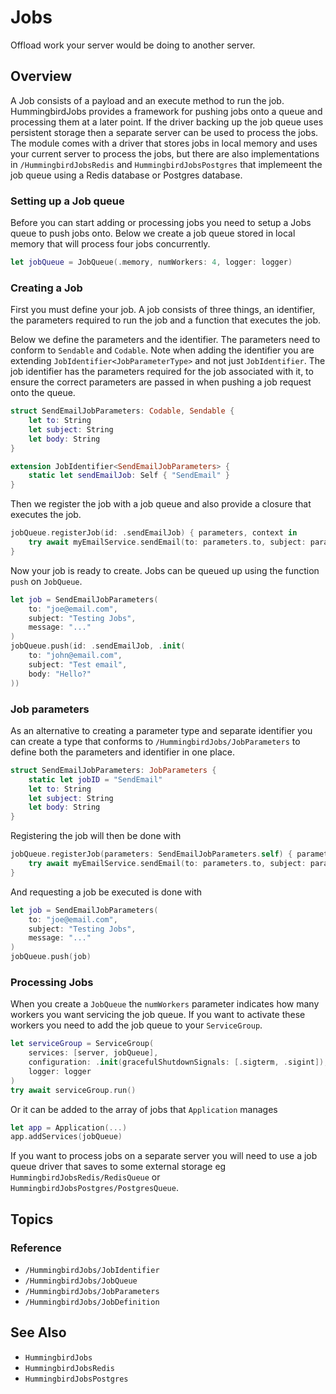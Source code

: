 # Jobs

Offload work your server would be doing to another server. 

## Overview

A Job consists of a payload and an execute method to run the job. HummingbirdJobs provides a framework for pushing jobs onto a queue and processing them at a later point. If the driver backing up the job queue uses persistent storage then a separate server can be used to process the jobs. The module comes with a driver that stores jobs in local memory and uses your current server to process the jobs, but there are also implementations in ``/HummingbirdJobsRedis`` and ``HummingbirdJobsPostgres`` that implemeent the job queue using a Redis database or Postgres database. 

### Setting up a Job queue

Before you can start adding or processing jobs you need to setup a Jobs queue to push jobs onto. Below we create a job queue stored in local memory that will process four jobs concurrently.

```swift
let jobQueue = JobQueue(.memory, numWorkers: 4, logger: logger)
```

### Creating a Job

First you must define your job. A job consists of three things, an identifier, the parameters required to run the job and a function that executes the job. 

Below we define the parameters and the identifier. The parameters need to conform to `Sendable` and `Codable`. Note when adding the identifier you are extending `JobIdentifier<JobParameterType>` and not just `JobIdentifier`. The job identifier has the parameters required for the job associated with it, to ensure the correct parameters are passed in when pushing a job request onto the queue.

```swift
struct SendEmailJobParameters: Codable, Sendable {
    let to: String
    let subject: String
    let body: String
}

extension JobIdentifier<SendEmailJobParameters> {
    static let sendEmailJob: Self { "SendEmail" }
}
```

Then we register the job with a job queue and also provide a closure that executes the job.

```swift
jobQueue.registerJob(id: .sendEmailJob) { parameters, context in
    try await myEmailService.sendEmail(to: parameters.to, subject: parameters.subject, body: parameters.body)
}
```

Now your job is ready to create. Jobs can be queued up using the function `push` on `JobQueue`.

```swift
let job = SendEmailJobParameters(
    to: "joe@email.com",
    subject: "Testing Jobs",
    message: "..."
)
jobQueue.push(id: .sendEmailJob, .init(
    to: "john@email.com",
    subject: "Test email",
    body: "Hello?"
))
```

### Job parameters

As an alternative to creating a parameter type and separate identifier you can create a type that conforms to ``/HummingbirdJobs/JobParameters`` to define both the parameters and identifier in one place.

```swift
struct SendEmailJobParameters: JobParameters {
    static let jobID = "SendEmail"
    let to: String
    let subject: String
    let body: String
}
```

Registering the job will then be done with

```swift
jobQueue.registerJob(parameters: SendEmailJobParameters.self) { parameters, context in
    try await myEmailService.sendEmail(to: parameters.to, subject: parameters.subject, body: parameters.body)
}
```

And requesting a job be executed is done with

```swift
let job = SendEmailJobParameters(
    to: "joe@email.com",
    subject: "Testing Jobs",
    message: "..."
)
jobQueue.push(job)
```

### Processing Jobs

When you create a `JobQueue` the `numWorkers` parameter indicates how many workers you want servicing the job queue. If you want to activate these workers you need to add the job queue to your `ServiceGroup`.

```swift
let serviceGroup = ServiceGroup(
    services: [server, jobQueue],
    configuration: .init(gracefulShutdownSignals: [.sigterm, .sigint]),
    logger: logger
)
try await serviceGroup.run()
```
Or it can be added to the array of jobs that `Application` manages
```swift
let app = Application(...)
app.addServices(jobQueue)
```
If you want to process jobs on a separate server you will need to use a job queue driver that saves to some external storage eg ``HummingbirdJobsRedis/RedisQueue`` or ``HummingbirdJobsPostgres/PostgresQueue``.

## Topics

### Reference

- ``/HummingbirdJobs/JobIdentifier``
- ``/HummingbirdJobs/JobQueue``
- ``/HummingbirdJobs/JobParameters``
- ``/HummingbirdJobs/JobDefinition``

## See Also

- ``HummingbirdJobs``
- ``HummingbirdJobsRedis``
- ``HummingbirdJobsPostgres``
